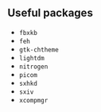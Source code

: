 Useful packages
---------------

* `fbxkb`
* `feh`
* `gtk-chtheme`
* `lightdm`
* `nitrogen`
* `picom`
* `sxhkd`
* `sxiv`
* `xcompmgr`
